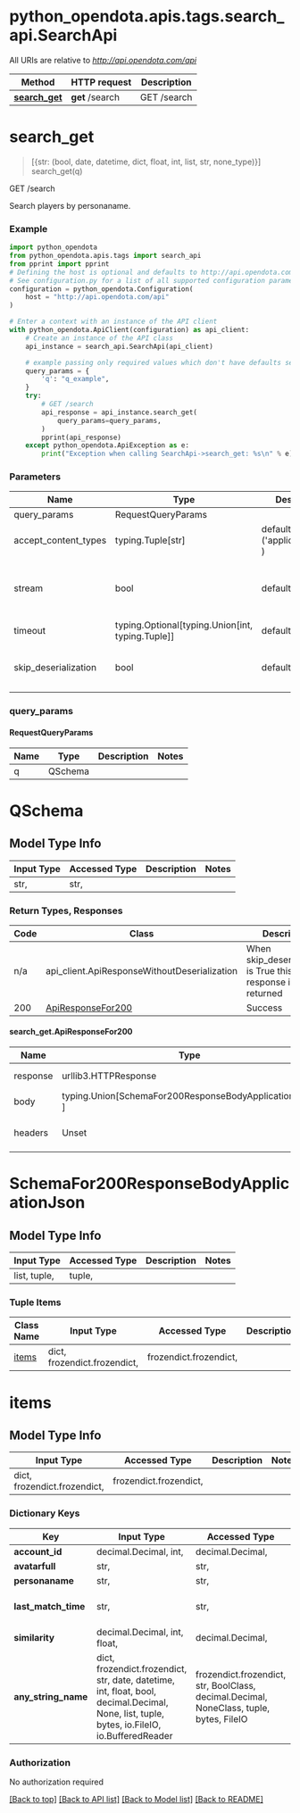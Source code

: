 <a name="__pageTop"></a>
# python_opendota.apis.tags.search_api.SearchApi

All URIs are relative to *http://api.opendota.com/api*

Method | HTTP request | Description
------------- | ------------- | -------------
[**search_get**](#search_get) | **get** /search | GET /search

# **search_get**
<a name="search_get"></a>
> [{str: (bool, date, datetime, dict, float, int, list, str, none_type)}] search_get(q)

GET /search

Search players by personaname.

### Example

```python
import python_opendota
from python_opendota.apis.tags import search_api
from pprint import pprint
# Defining the host is optional and defaults to http://api.opendota.com/api
# See configuration.py for a list of all supported configuration parameters.
configuration = python_opendota.Configuration(
    host = "http://api.opendota.com/api"
)

# Enter a context with an instance of the API client
with python_opendota.ApiClient(configuration) as api_client:
    # Create an instance of the API class
    api_instance = search_api.SearchApi(api_client)

    # example passing only required values which don't have defaults set
    query_params = {
        'q': "q_example",
    }
    try:
        # GET /search
        api_response = api_instance.search_get(
            query_params=query_params,
        )
        pprint(api_response)
    except python_opendota.ApiException as e:
        print("Exception when calling SearchApi->search_get: %s\n" % e)
```
### Parameters

Name | Type | Description  | Notes
------------- | ------------- | ------------- | -------------
query_params | RequestQueryParams | |
accept_content_types | typing.Tuple[str] | default is ('application/json', ) | Tells the server the content type(s) that are accepted by the client
stream | bool | default is False | if True then the response.content will be streamed and loaded from a file like object. When downloading a file, set this to True to force the code to deserialize the content to a FileSchema file
timeout | typing.Optional[typing.Union[int, typing.Tuple]] | default is None | the timeout used by the rest client
skip_deserialization | bool | default is False | when True, headers and body will be unset and an instance of api_client.ApiResponseWithoutDeserialization will be returned

### query_params
#### RequestQueryParams

Name | Type | Description  | Notes
------------- | ------------- | ------------- | -------------
q | QSchema | | 


# QSchema

## Model Type Info
Input Type | Accessed Type | Description | Notes
------------ | ------------- | ------------- | -------------
str,  | str,  |  | 

### Return Types, Responses

Code | Class | Description
------------- | ------------- | -------------
n/a | api_client.ApiResponseWithoutDeserialization | When skip_deserialization is True this response is returned
200 | [ApiResponseFor200](#search_get.ApiResponseFor200) | Success

#### search_get.ApiResponseFor200
Name | Type | Description  | Notes
------------- | ------------- | ------------- | -------------
response | urllib3.HTTPResponse | Raw response |
body | typing.Union[SchemaFor200ResponseBodyApplicationJson, ] |  |
headers | Unset | headers were not defined |

# SchemaFor200ResponseBodyApplicationJson

## Model Type Info
Input Type | Accessed Type | Description | Notes
------------ | ------------- | ------------- | -------------
list, tuple,  | tuple,  |  | 

### Tuple Items
Class Name | Input Type | Accessed Type | Description | Notes
------------- | ------------- | ------------- | ------------- | -------------
[items](#items) | dict, frozendict.frozendict,  | frozendict.frozendict,  |  | 

# items

## Model Type Info
Input Type | Accessed Type | Description | Notes
------------ | ------------- | ------------- | -------------
dict, frozendict.frozendict,  | frozendict.frozendict,  |  | 

### Dictionary Keys
Key | Input Type | Accessed Type | Description | Notes
------------ | ------------- | ------------- | ------------- | -------------
**account_id** | decimal.Decimal, int,  | decimal.Decimal,  | account_id | [optional] 
**avatarfull** | str,  | str,  | avatarfull | [optional] 
**personaname** | str,  | str,  | personaname | [optional] 
**last_match_time** | str,  | str,  | last_match_time. May not be present or null. | [optional] 
**similarity** | decimal.Decimal, int, float,  | decimal.Decimal,  | similarity | [optional] 
**any_string_name** | dict, frozendict.frozendict, str, date, datetime, int, float, bool, decimal.Decimal, None, list, tuple, bytes, io.FileIO, io.BufferedReader | frozendict.frozendict, str, BoolClass, decimal.Decimal, NoneClass, tuple, bytes, FileIO | any string name can be used but the value must be the correct type | [optional]

### Authorization

No authorization required

[[Back to top]](#__pageTop) [[Back to API list]](../../../README.md#documentation-for-api-endpoints) [[Back to Model list]](../../../README.md#documentation-for-models) [[Back to README]](../../../README.md)

